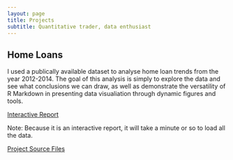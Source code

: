 ```yaml
---
layout: page
title: Projects
subtitle: Quantitative trader, data enthusiast
---
```


## Home Loans 

I used a publically available dataset to analyse home loan trends from the year 2012-2014. The goal of this analysis is simply to explore the data and see what conclusions we can draw, as well as demonstrate the versatility of R Markdown in presenting data visualiation through dynamic figures and tools.

[Interactive Report](https://duffwang.shinyapps.io/homeloananalysis/)

<p>Note: Because it is an interactive report, it will take a minute or so to load all the data.

[Project Source Files](https://github.com/duffwang/HomeLoanAnalysis)

